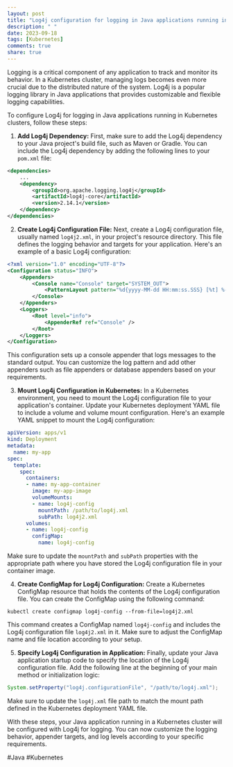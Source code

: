 ```yaml
---
layout: post
title: "Log4j configuration for logging in Java applications running in Kubernetes clusters"
description: " "
date: 2023-09-18
tags: [Kubernetes]
comments: true
share: true
---
```


Logging is a critical component of any application to track and monitor its behavior. In a Kubernetes cluster, managing logs becomes even more crucial due to the distributed nature of the system. Log4j is a popular logging library in Java applications that provides customizable and flexible logging capabilities.

To configure Log4j for logging in Java applications running in Kubernetes clusters, follow these steps:

1. **Add Log4j Dependency:** First, make sure to add the Log4j dependency to your Java project's build file, such as Maven or Gradle. You can include the Log4j dependency by adding the following lines to your `pom.xml` file:

```xml
<dependencies>
    ...
    <dependency>
        <groupId>org.apache.logging.log4j</groupId>
        <artifactId>log4j-core</artifactId>
        <version>2.14.1</version>
    </dependency>
</dependencies>
```

2. **Create Log4j Configuration File:** Next, create a Log4j configuration file, usually named `log4j2.xml`, in your project's resource directory. This file defines the logging behavior and targets for your application. Here's an example of a basic Log4j configuration:

```xml
<?xml version="1.0" encoding="UTF-8"?>
<Configuration status="INFO">
    <Appenders>
        <Console name="Console" target="SYSTEM_OUT">
            <PatternLayout pattern="%d{yyyy-MM-dd HH:mm:ss.SSS} [%t] %-5level %logger{36} - %msg%n" />
        </Console>
    </Appenders>
    <Loggers>
        <Root level="info">
            <AppenderRef ref="Console" />
        </Root>
    </Loggers>
</Configuration>
```

This configuration sets up a console appender that logs messages to the standard output. You can customize the log pattern and add other appenders such as file appenders or database appenders based on your requirements.

3. **Mount Log4j Configuration in Kubernetes:** In a Kubernetes environment, you need to mount the Log4j configuration file to your application's container. Update your Kubernetes deployment YAML file to include a volume and volume mount configuration. Here's an example YAML snippet to mount the Log4j configuration:

```yaml
apiVersion: apps/v1
kind: Deployment
metadata:
  name: my-app
spec:
  template:
    spec:
      containers:
      - name: my-app-container
        image: my-app-image
        volumeMounts:
        - name: log4j-config
          mountPath: /path/to/log4j.xml
          subPath: log4j2.xml
      volumes:
      - name: log4j-config
        configMap:
          name: log4j-config
```

Make sure to update the `mountPath` and `subPath` properties with the appropriate path where you have stored the Log4j configuration file in your container image.

4. **Create ConfigMap for Log4j Configuration:** Create a Kubernetes ConfigMap resource that holds the contents of the Log4j configuration file. You can create the ConfigMap using the following command:

```shell
kubectl create configmap log4j-config --from-file=log4j2.xml
```

This command creates a ConfigMap named `log4j-config` and includes the Log4j configuration file `log4j2.xml` in it. Make sure to adjust the ConfigMap name and file location according to your setup.

5. **Specify Log4j Configuration in Application:** Finally, update your Java application startup code to specify the location of the Log4j configuration file. Add the following line at the beginning of your main method or initialization logic:

```java
System.setProperty("log4j.configurationFile", "/path/to/log4j.xml");
```

Make sure to update the `log4j.xml` file path to match the mount path defined in the Kubernetes deployment YAML file.

With these steps, your Java application running in a Kubernetes cluster will be configured with Log4j for logging. You can now customize the logging behavior, appender targets, and log levels according to your specific requirements.

#Java #Kubernetes